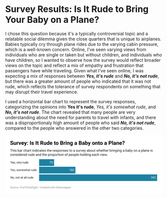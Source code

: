 # Survey Results: Is It Rude to Bring Your Baby on a Plane?

I chose this question because it's a typically controversial topic and a relatable social dilemma given the close quarters that is unique to airplanes. Babies typically cry through plane rides due to the varying cabin pressure, which is a well-known concern. Online, I've seen varying views from individuals who are single or taken but without children, and individuals who have children, so I wanted to observe how the survey would reflect broader views on the topic and reflect a mix of empathy and frustration that passengers have while traveling. Given what I've seen online, I was expecting a mix of responses between ***Yes, it's rude*** and ***No, it's not rude***, but there was a greater amount of people who indicated that it was not rude, which reflects the tolerance of survey respondents on something that may disrupt their travel experience.

I used a horizontal bar chart to represent the survey responses, categorizing the opinions into **Yes it's rude**, *Yes, it's somewhat rude*, and ***No, it's not rude***. The chart revealed that many people are very understanding about the need for parents to travel with infants, and there was a disproportionaly high amount of people who said ***No, it's not rude***, compared to the people who answered in the other two categories.

![alt text](DataWrapper-Survey-IsItRudeToBringYourBabyOnAPlane.png)
